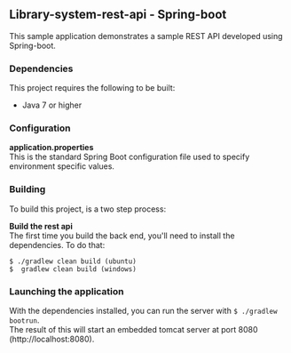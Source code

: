 ## Library-system-rest-api - Spring-boot

This sample application demonstrates a sample REST API developed using Spring-boot. 
 
### Dependencies

This project requires the following to be built:

* Java 7 or higher

### Configuration

**application.properties**  
This is the standard Spring Boot configuration file used to specify environment specific values.

### Building

To build this project, is a two step process:

**Build the rest api**  
The first time you build the back end, you'll need to install the dependencies.  To do 
that:

```
$ ./gradlew clean build (ubuntu)
$  gradlew clean build (windows)
```

### Launching the application

With the dependencies installed, you can run the server with `$ ./gradlew bootrun`.  
The result of this will start an embedded tomcat server at port 8080 (http://localhost:8080).








